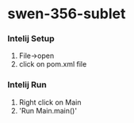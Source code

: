 # swen-356-sublet

### Intelij Setup
1. File->open
2. click on pom.xml file

### Intelij Run
1. Right click on Main
2. 'Run Main.main()'
